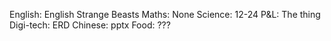 English: English Strange Beasts
Maths: None
Science: 12-24
P&L: The thing
Digi-tech: ERD
Chinese: pptx
Food: ???